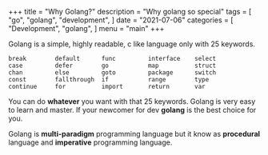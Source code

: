 +++
title = "Why Golang?"
description = "Why golang so special"
tags = [
    "go",
    "golang",
    "development",
]
date = "2021-07-06"
categories = [
    "Development",
    "golang",
]
menu = "main"
+++

Golang is a simple, highly readable, c like language only with 25 keywords.

    break        default      func         interface    select  
    case         defer        go           map          struct  
    chan         else         goto         package      switch  
    const        fallthrough  if           range        type    
    continue     for          import       return       var     

You can do **whatever** you want with that 25 keywords. Golang is very easy to learn and master.
If your newcomer for dev **golang** is the best choice for you.

Golang is **multi-paradigm** programming language but it know as **procedural** language and **imperative** programming language.

